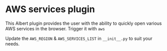 # AWS services plugin

This Albert plugin provides the user with the ability to quickly open various AWS services in the browser.
Trigger it with `aws `

Update the `AWS_REGION` & `AWS_SERVICES_LIST` in `__init__.py` to suit your needs.
